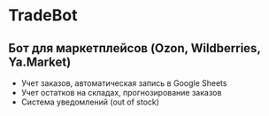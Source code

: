 # TradeBot
## Бот для маркетплейсов (Ozon, Wildberries, Ya.Market)

- Учет заказов, автоматическая запись в Google Sheets 
- Учет остатков на складах, прогнозирование заказов
- Система уведомлений (out of stock)